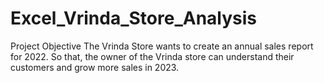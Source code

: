 # Excel_Vrinda_Store_Analysis
Project Objective The Vrinda Store wants to create an annual sales report for 2022. So that, the owner of the Vrinda store can understand their customers and grow more sales in 2023.
